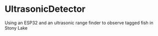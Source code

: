 # UltrasonicDetector
Using an ESP32 and an ultrasonic range finder to observe tagged fish in Stony Lake
